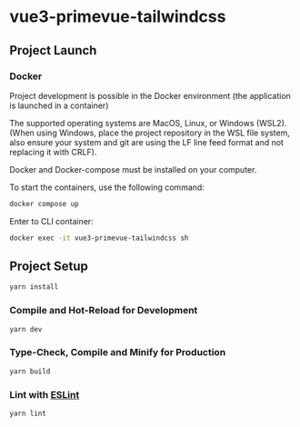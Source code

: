 # vue3-primevue-tailwindcss

## Project Launch

### Docker
Project development is possible in the Docker environment (the application is launched in a container)

The supported operating systems are MacOS, Linux, or Windows (WSL2).
(When using Windows, place the project repository in the WSL file system, also ensure your system and git are using the LF line feed format and not replacing it with CRLF).

Docker and Docker-compose must be installed on your computer.

To start the containers, use the following command:

```sh
docker compose up
```
Enter to CLI container:
```sh
docker exec -it vue3-primevue-tailwindcss sh
```

## Project Setup

```sh
yarn install
```

### Compile and Hot-Reload for Development

```sh
yarn dev
```

### Type-Check, Compile and Minify for Production

```sh
yarn build
```

### Lint with [ESLint](https://eslint.org/)

```sh
yarn lint
```
